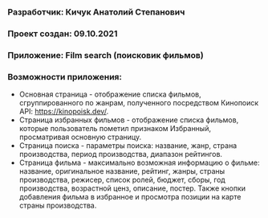 ### Разработчик: Кичук Анатолий Степанович
### Проект создан: 09.10.2021
### Приложение: Film search (поисковик фильмов)
### Возможности приложения:
* Основная страница - отображение списка фильмов, сгруппированного по жанрам, полученного посредством Кинопоиск API: https://kinopoisk.dev/.
* Страница избранных фильмов - отображение списка фильмов, которые пользователь пометил признаком Избранный, просматривая основную страницу.
* Страница поиска - параметры поиска: название, жанр, страна производства, период производства, диапазон рейтингов.
* Страница фильма - максимально возможная информацию о фильме: название, оригинальное название, рейтинг, жанры, страны производства, режисер, список ролей, бюджет, сборы, год производства, возрастной ценз, описание, постер. Также кнопки добавления фильма в избранное и просмотра позиции на карте страны производства.